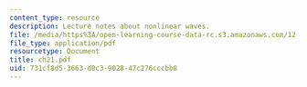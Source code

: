 ```yaml
---
content_type: resource
description: Lecture notes about nonlinear waves.
file: /media/https%3A/open-learning-course-data-rc.s3.amazonaws.com/12-820-turbulence-in-the-ocean-and-atmosphere-spring-2007/731cf8d53663d0c3902847c276cccbb8_ch21.pdf
file_type: application/pdf
resourcetype: Document
title: ch21.pdf
uid: 731cf8d5-3663-d0c3-9028-47c276cccbb8
---
```

